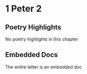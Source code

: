 # 1 Peter 2

## Poetry Highlights

No poetry highlights in this chapter

## Embedded Docs

The entire letter is an embedded doc

